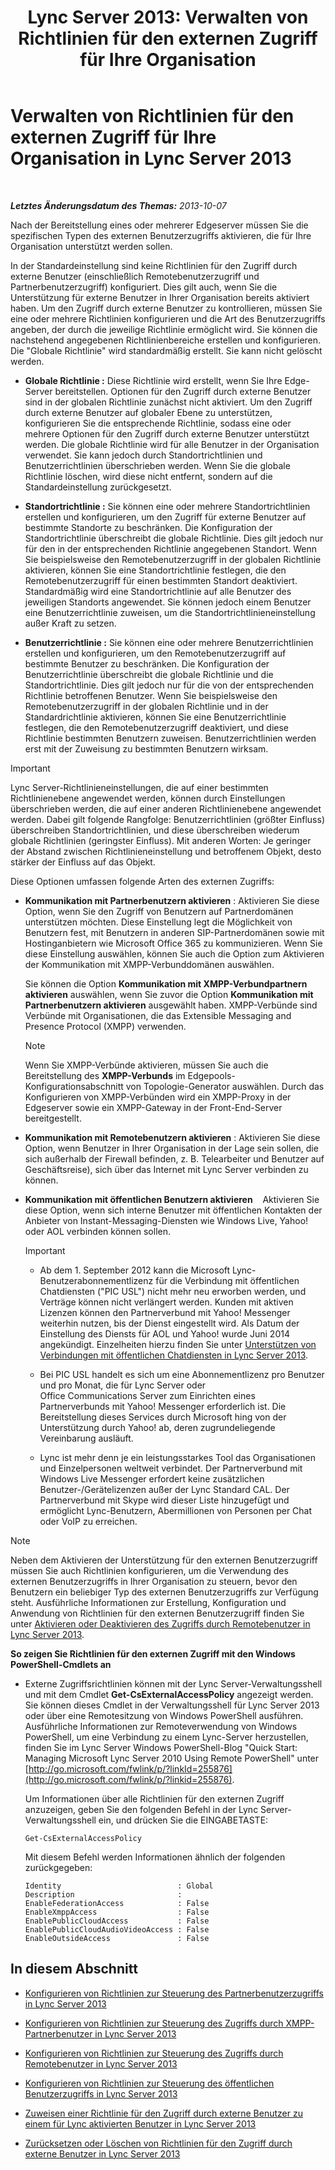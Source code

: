 ﻿---
title: 'Lync Server 2013: Verwalten von Richtlinien für den externen Zugriff für Ihre Organisation'
TOCTitle: Verwalten von Richtlinien für den externen Zugriff für Ihre Organisation
ms:assetid: 5571811e-34c8-443a-b94c-1ab5d4275581
ms:mtpsurl: https://technet.microsoft.com/de-de/library/Gg520995(v=OCS.15)
ms:contentKeyID: 49294041
ms.date: 05/19/2016
mtps_version: v=OCS.15
ms.translationtype: HT
---

# Verwalten von Richtlinien für den externen Zugriff für Ihre Organisation in Lync Server 2013

 

_**Letztes Änderungsdatum des Themas:** 2013-10-07_

Nach der Bereitstellung eines oder mehrerer Edgeserver müssen Sie die spezifischen Typen des externen Benutzerzugriffs aktivieren, die für Ihre Organisation unterstützt werden sollen.

In der Standardeinstellung sind keine Richtlinien für den Zugriff durch externe Benutzer (einschließlich Remotebenutzerzugriff und Partnerbenutzerzugriff) konfiguriert. Dies gilt auch, wenn Sie die Unterstützung für externe Benutzer in Ihrer Organisation bereits aktiviert haben. Um den Zugriff durch externe Benutzer zu kontrollieren, müssen Sie eine oder mehrere Richtlinien konfigurieren und die Art des Benutzerzugriffs angeben, der durch die jeweilige Richtlinie ermöglicht wird. Sie können die nachstehend angegebenen Richtlinienbereiche erstellen und konfigurieren. Die "Globale Richtlinie" wird standardmäßig erstellt. Sie kann nicht gelöscht werden.

  - **Globale Richtlinie :** Diese Richtlinie wird erstellt, wenn Sie Ihre Edge-Server bereitstellen. Optionen für den Zugriff durch externe Benutzer sind in der globalen Richtlinie zunächst nicht aktiviert. Um den Zugriff durch externe Benutzer auf globaler Ebene zu unterstützen, konfigurieren Sie die entsprechende Richtlinie, sodass eine oder mehrere Optionen für den Zugriff durch externe Benutzer unterstützt werden. Die globale Richtlinie wird für alle Benutzer in der Organisation verwendet. Sie kann jedoch durch Standortrichtlinien und Benutzerrichtlinien überschrieben werden. Wenn Sie die globale Richtlinie löschen, wird diese nicht entfernt, sondern auf die Standardeinstellung zurückgesetzt.

  - **Standortrichtlinie :** Sie können eine oder mehrere Standortrichtlinien erstellen und konfigurieren, um den Zugriff für externe Benutzer auf bestimmte Standorte zu beschränken. Die Konfiguration der Standortrichtlinie überschreibt die globale Richtlinie. Dies gilt jedoch nur für den in der entsprechenden Richtlinie angegebenen Standort. Wenn Sie beispielsweise den Remotebenutzerzugriff in der globalen Richtlinie aktivieren, können Sie eine Standortrichtlinie festlegen, die den Remotebenutzerzugriff für einen bestimmten Standort deaktiviert. Standardmäßig wird eine Standortrichtlinie auf alle Benutzer des jeweiligen Standorts angewendet. Sie können jedoch einem Benutzer eine Benutzerrichtlinie zuweisen, um die Standortrichtlinieneinstellung außer Kraft zu setzen.

  - **Benutzerrichtlinie :** Sie können eine oder mehrere Benutzerrichtlinien erstellen und konfigurieren, um den Remotebenutzerzugriff auf bestimmte Benutzer zu beschränken. Die Konfiguration der Benutzerrichtlinie überschreibt die globale Richtlinie und die Standortrichtlinie. Dies gilt jedoch nur für die von der entsprechenden Richtlinie betroffenen Benutzer. Wenn Sie beispielsweise den Remotebenutzerzugriff in der globalen Richtlinie und in der Standardrichtlinie aktivieren, können Sie eine Benutzerrichtlinie festlegen, die den Remotebenutzerzugriff deaktiviert, und diese Richtlinie bestimmten Benutzern zuweisen. Benutzerrichtlinien werden erst mit der Zuweisung zu bestimmten Benutzern wirksam.


> [!IMPORTANT]
> Lync Server-Richtlinieneinstellungen, die auf einer bestimmten Richtlinienebene angewendet werden, können durch Einstellungen überschrieben werden, die auf einer anderen Richtlinienebene angewendet werden. Dabei gilt folgende Rangfolge: Benutzerrichtlinien (größter Einfluss) überschreiben Standortrichtlinien, und diese überschreiben wiederum globale Richtlinien (geringster Einfluss). Mit anderen Worten: Je geringer der Abstand zwischen Richtlinieneinstellung und betroffenem Objekt, desto stärker der Einfluss auf das Objekt.



Diese Optionen umfassen folgende Arten des externen Zugriffs:

  - **Kommunikation mit Partnerbenutzern aktivieren** : Aktivieren Sie diese Option, wenn Sie den Zugriff von Benutzern auf Partnerdomänen unterstützen möchten. Diese Einstellung legt die Möglichkeit von Benutzern fest, mit Benutzern in anderen SIP-Partnerdomänen sowie mit Hostinganbietern wie Microsoft Office 365 zu kommunizieren. Wenn Sie diese Einstellung auswählen, können Sie auch die Option zum Aktivieren der Kommunikation mit XMPP-Verbunddomänen auswählen.
    
    Sie können die Option **Kommunikation mit XMPP-Verbundpartnern aktivieren** auswählen, wenn Sie zuvor die Option **Kommunikation mit Partnerbenutzern aktivieren** ausgewählt haben. XMPP-Verbünde sind Verbünde mit Organisationen, die das Extensible Messaging and Presence Protocol (XMPP) verwenden.
    

    > [!NOTE]
    > Wenn Sie XMPP-Verbünde aktivieren, müssen Sie auch die Bereitstellung des <STRONG>XMPP-Verbunds</STRONG> im Edgepools-Konfigurationsabschnitt von Topologie-Generator auswählen. Durch das Konfigurieren von XMPP-Verbünden wird ein XMPP-Proxy in der Edgeserver sowie ein XMPP-Gateway in der Front-End-Server bereitgestellt.



  - **Kommunikation mit Remotebenutzern aktivieren** : Aktivieren Sie diese Option, wenn Benutzer in Ihrer Organisation in der Lage sein sollen, die sich außerhalb der Firewall befinden, z. B. Telearbeiter und Benutzer auf Geschäftsreise), sich über das Internet mit Lync Server verbinden zu können.

  - **Kommunikation mit öffentlichen Benutzern aktivieren**    Aktivieren Sie diese Option, wenn sich interne Benutzer mit öffentlichen Kontakten der Anbieter von Instant-Messaging-Diensten wie Windows Live, Yahoo\! oder AOL verbinden können sollen.
    

    > [!IMPORTANT]
    > <UL>
    > <LI>
    > <P>Ab dem 1. September 2012 kann die Microsoft Lync-Benutzerabonnementlizenz für die Verbindung mit öffentlichen Chatdiensten ("PIC USL") nicht mehr neu erworben werden, und Verträge können nicht verlängert werden. Kunden mit aktiven Lizenzen können den Partnerverbund mit Yahoo! Messenger weiterhin nutzen, bis der Dienst eingestellt wird. Als Datum der Einstellung des Diensts für AOL und Yahoo! wurde Juni 2014 angekündigt. Einzelheiten hierzu finden Sie unter <A href="lync-server-2013-support-for-public-instant-messenger-connectivity.md">Unterstützen von Verbindungen mit öffentlichen Chatdiensten in Lync Server 2013</A>.</P>
    > <LI>
    > <P>Bei PIC&nbsp;USL handelt es sich um eine Abonnementlizenz pro Benutzer und pro Monat, die für Lync&nbsp;Server oder Office&nbsp;Communications&nbsp;Server zum Einrichten eines Partnerverbunds mit Yahoo! Messenger erforderlich ist. Die Bereitstellung dieses Services durch Microsoft hing von der Unterstützung durch Yahoo! ab, deren zugrundeliegende Vereinbarung ausläuft.</P>
    > <LI>
    > <P>Lync ist mehr denn je ein leistungsstarkes Tool das Organisationen und Einzelpersonen weltweit verbindet. Der Partnerverbund mit Windows Live Messenger erfordert keine zusätzlichen Benutzer-/Gerätelizenzen außer der Lync Standard CAL. Der Partnerverbund mit Skype wird dieser Liste hinzugefügt und ermöglicht Lync-Benutzern, Abermillionen von Personen per Chat oder VoIP zu erreichen.</P></LI></UL>




> [!NOTE]
> Neben dem Aktivieren der Unterstützung für den externen Benutzerzugriff müssen Sie auch Richtlinien konfigurieren, um die Verwendung des externen Benutzerzugriffs in Ihrer Organisation zu steuern, bevor den Benutzern ein beliebiger Typ des externen Benutzerzugriffs zur Verfügung steht. Ausführliche Informationen zur Erstellung, Konfiguration und Anwendung von Richtlinien für den externen Benutzerzugriff finden Sie unter <A href="lync-server-2013-enable-or-disable-remote-user-access.md">Aktivieren oder Deaktivieren des Zugriffs durch Remotebenutzer in Lync Server 2013</A>.



**So zeigen Sie Richtlinien für den externen Zugriff mit den Windows PowerShell-Cmdlets an**

  - Externe Zugriffsrichtlinien können mit der Lync Server-Verwaltungsshell und mit dem Cmdlet **Get-CsExternalAccessPolicy** angezeigt werden. Sie können dieses Cmdlet in der Verwaltungsshell für Lync Server 2013 oder über eine Remotesitzung von Windows PowerShell ausführen. Ausführliche Informationen zur Remoteverwendung von Windows PowerShell, um eine Verbindung zu einem Lync-Server herzustellen, finden Sie im Lync Server Windows PowerShell-Blog "Quick Start: Managing Microsoft Lync Server 2010 Using Remote PowerShell" unter [http://go.microsoft.com/fwlink/p/?linkId=255876](http://go.microsoft.com/fwlink/p/?linkid=255876).
    
    Um Informationen über alle Richtlinien für den externen Zugriff anzuzeigen, geben Sie den folgenden Befehl in der Lync Server-Verwaltungsshell ein, und drücken Sie die EINGABETASTE:
    
        Get-CsExternalAccessPolicy
    
    Mit diesem Befehl werden Informationen ähnlich der folgenden zurückgegeben:
    
        Identity                          : Global
        Description                       :
        EnableFederationAccess            : False
        EnableXmppAccess                  : False
        EnablePublicCloudAccess           : False
        EnablePublicCloudAudioVideoAccess : False
        EnableOutsideAccess               : False

## In diesem Abschnitt

  - [Konfigurieren von Richtlinien zur Steuerung des Partnerbenutzerzugriffs in Lync Server 2013](lync-server-2013-configure-policies-to-control-federated-user-access.md)

  - [Konfigurieren von Richtlinien zur Steuerung des Zugriffs durch XMPP-Partnerbenutzer in Lync Server 2013](lync-server-2013-configure-policies-to-control-xmpp-federated-user-access.md)

  - [Konfigurieren von Richtlinien zur Steuerung des Zugriffs durch Remotebenutzer in Lync Server 2013](lync-server-2013-configure-policies-to-control-remote-user-access.md)

  - [Konfigurieren von Richtlinien zur Steuerung des öffentlichen Benutzerzugriffs in Lync Server 2013](lync-server-2013-configure-policies-to-control-public-user-access.md)

  - [Zuweisen einer Richtlinie für den Zugriff durch externe Benutzer zu einem für Lync aktivierten Benutzer in Lync Server 2013](lync-server-2013-assign-an-external-user-access-policy-to-a-lync-enabled-user.md)

  - [Zurücksetzen oder Löschen von Richtlinien für den Zugriff durch externe Benutzer in Lync Server 2013](lync-server-2013-resetting-or-deleting-external-user-access-policies.md)

